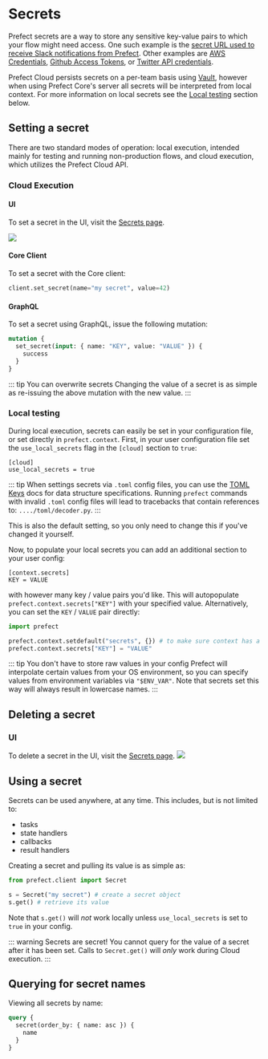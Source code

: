 # Secrets

Prefect secrets are a way to store any sensitive key-value pairs to which your flow might need access. One such example is
the [secret URL used to receive Slack notifications from Prefect](../../core/advanced_tutorials/slack-notifications.html#using-your-url-to-get-notifications).
Other examples are [AWS Credentials](../../core/task_library/aws.html), [Github Access Tokens](../../core/task_library/github.html), or [Twitter API credentials](../../core/task_library/twitter.html).

Prefect Cloud persists secrets on a per-team basis using [Vault](https://www.vaultproject.io), however when using Prefect Core's server all secrets will be interpreted from local context. For more information on local secrets see the [Local testing](/orchestration/concepts/secrets.html#local-testing) section below.

## Setting a secret <Badge text="Cloud"/>

There are two standard modes of operation: local execution, intended mainly for testing and running non-production flows, and cloud execution, which utilizes the Prefect Cloud API.

### Cloud Execution

#### UI

To set a secret in the UI, visit the [Secrets page](/orchestration/ui/team-settings.md#secrets).

![](/orchestration/ui/team-secrets.png)

#### Core Client

To set a secret with the Core client:

```python
client.set_secret(name="my secret", value=42)
```

#### GraphQL <Badge text="GQL"/>

To set a secret using GraphQL, issue the following mutation:

```graphql
mutation {
  set_secret(input: { name: "KEY", value: "VALUE" }) {
    success
  }
}
```

::: tip You can overwrite secrets
Changing the value of a secret is as simple as re-issuing the above mutation with the new value.
:::

### Local testing

During local execution, secrets can easily be set in your configuration file, or set directly in `prefect.context`. First, in your user configuration file set the `use_local_secrets` flag in the `[cloud]` section to `true`:

```
[cloud]
use_local_secrets = true
```

::: tip
When settings secrets via `.toml` config files, you can use the [TOML Keys](https://github.com/toml-lang/toml#keys) docs for data structure specifications. Running `prefect` commands with invalid `.toml` config files will lead to tracebacks that contain references to: `..../toml/decoder.py`.
:::

This is also the default setting, so you only need to change this if you've changed it yourself.

Now, to populate your local secrets you can add an additional section to your user config:

```
[context.secrets]
KEY = VALUE
```

with however many key / value pairs you'd like. This will autopopulate `prefect.context.secrets["KEY"]` with your specified value. Alternatively, you can set the `KEY` / `VALUE` pair directly:

```python
import prefect

prefect.context.setdefault("secrets", {}) # to make sure context has a secrets attribute
prefect.context.secrets["KEY"] = "VALUE"
```

::: tip You don't have to store raw values in your config
Prefect will interpolate certain values from your OS environment, so you can specify values from environment variables via `"$ENV_VAR"`. Note that secrets set this way will always result in lowercase names.
:::

## Deleting a secret <Badge text="Cloud"/>

### UI

To delete a secret in the UI, visit the [Secrets page](/orchestration/ui/team-settings.md#secrets).
![](/orchestration/ui/team-secrets.png)

## Using a secret

Secrets can be used anywhere, at any time. This includes, but is not limited to:

- tasks
- state handlers
- callbacks
- result handlers

Creating a secret and pulling its value is as simple as:

```python
from prefect.client import Secret

s = Secret("my secret") # create a secret object
s.get() # retrieve its value
```

Note that `s.get()` will _not_ work locally unless `use_local_secrets` is set to `true` in your config.

::: warning Secrets are secret!
You cannot query for the value of a secret after it has been set. Calls to `Secret.get()` will _only_ work during Cloud execution.
:::

## Querying for secret names <Badge text="Cloud"/> <Badge text="GQL"/>

Viewing all secrets by name:

```graphql
query {
  secret(order_by: { name: asc }) {
    name
  }
}
```
